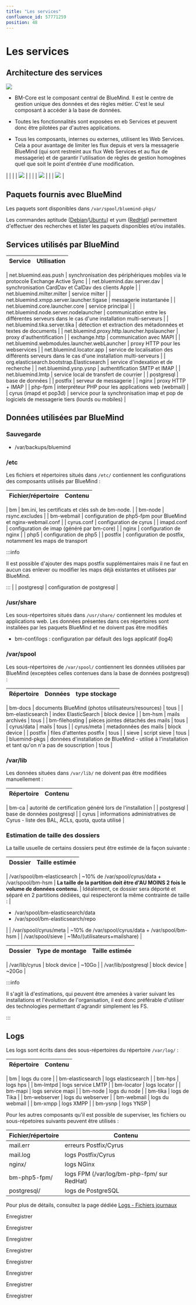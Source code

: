 ```yaml
---
title: "Les services"
confluence_id: 57771259
position: 48
---
```

# Les services


## Architecture des services

![](../../attachments/57771259/58592713.png)


- BM-Core est le composant central de BlueMind. Il est le centre de gestion unique des données et des règles métier. C'est le seul composant à accéder à la base de données.

- Toutes les fonctionnalités sont exposées en eb Services et peuvent donc être pilotées par d'autres applications.

- Tous les composants, internes ou externes, utilisent les Web Services. Cela a pour avantage de limiter les flux depuis et vers la messagerie BlueMind (qui sont restreint aux flux Web Services et au flux de messagerie) et de garantir l'utilisation de règles de gestion homogènes quel que soit le point d'entrée d'une modification.


| 
 | 
| 
 | ![](../../attachments/57771259/58592712.png) |
 | 
 | 
 | ![](../../attachments/57771259/58592712.png) |
| 
 | ![](../../attachments/57771259/58592712.png) |


## Paquets fournis avec BlueMind

Les paquets sont disponibles dans `/var/spool/bluemind-pkgs/`

Les commandes aptitude ([Debian](https://wiki.debian.org/fr/Aptitude)/[Ubuntu](https://doc.ubuntu-fr.org/aptitude)) et yum ([RedHat](http://www.linuxcommand.org/man_pages/yum8.html)) permettent d'effectuer des recherches et lister les paquets disponibles et/ou installés.

## Services utilisés par BlueMind

| Service | Utilisation |
| --- | --- |
| 
net.bluemind.eas.push
 | synchronisation des périphériques mobiles via le protocole Exchange Active Sync |
| net.bluemind.dav.server.dav | synchronisation CardDav et CalDav des clients Apple |
| net.bluemind.milter.milter | service milter |
| net.bluemind.xmpp.server.launcher.tigase | messagerie instantanée |
| net.bluemind.core.launcher.core | service principal |
| net.bluemind.node.server.nodelauncher | communication entre les différentes serveurs dans le cas d'une installation multi-serveurs |
| net.bluemind.tika.server.tika | détection et extraction des métadonnées et textes de documents |
| net.bluemind.proxy.http.launcher.hpslauncher | proxy d'authentification |
| exchange.http | communication avec MAPI |
| net.bluemind.webmodules.launcher.webLauncher | proxy HTTP pour les webservices |
| net.bluemind.locator.app | service de localisation des différents serveurs dans le cas d'une installation multi-serveurs |
| org.elasticsearch.bootstrap.Elasticsearch | service d'indexation et de recherche |
| net.bluemind.ysnp.ysnp | authentification SMTP et IMAP |
| net.bluemind.lmtp | service local de transfert de courrier |
| postgresql | base de données |
| postfix | 
serveur de messagerie
 |
| 
nginx
 | proxy HTTP + IMAP |
| 
php-fpm
 | interpréteur PHP pour les applications web (webmail) |
| cyrus (imapd et pop3d) | service pour la synchronisation imap et pop de logiciels de messagerie tiers (lourds ou mobiles) |

## Données utilisées par BlueMind

### Sauvegarde

- /var/backups/bluemind


### /etc

Les fichiers et répertoires situés dans `/etc/` contiennent les configurations des composants utilisés par BlueMind :

| Fichier/répertoire | Contenu |
| --- | --- |
| 
bm
 | bm.ini, les certificats et clés ssh de bm-node. |
| 
bm-node
 | rsync.excludes |
| bm-webmail | configuration de php5-fpm pour BlueMind et nginx-webmail.conf |
| cyrus.conf | configuration de cyrus |
| imapd.conf | configuration de imap (généré par bm-core) |
| nginx | configuration de nginx |
| php5 | configuration de php5 |
| postfix | 
configuration de postfix, notamment les maps de transport


:::info

Il est possible d'ajouter des maps postfix supplémentaires mais il ne faut en aucun cas enlever ou modifier les maps déjà existantes et utilisées par BlueMind.

:::
 |
| postgresql | configuration de postgresql |

### /usr/share

Les sous-répertoires situés dans `/usr/share/` contiennent les modules et applications web. Les données présentes dans ces répertoires sont installées par les paquets BlueMind et ne doivent pas être modifiés

- bm-conf/logs : configuration par défault des logs applicatif (log4)


### /var/spool

Les sous-répertoires de `/var/spool/` contiennent les données utilisées par BlueMind (exceptées celles contenues dans la base de données postgresql) :

| Répertoire | Données | type stockage |
| --- | --- | --- |
| 
bm-docs
 | documents BlueMind (photos utilisateurs/resources) | tous |
| bm-elasticsearch | index ElasticSearch | block device |
| bm-hsm | mails archivés | tous |
| bm-filehosting | pièces jointes détachés des mails | tous |
| cyrus/data | mails | tous |
| cyrus/meta | metadonnées des mails | block device |
| postfix | 
files d'attentes postfix
 | tous |
| sieve | script sieve | tous |
| bluemind-pkgs | données d'installation de BlueMind - utilisé à l'installation et tant qu'on n'a pas de souscription | tous |

### /var/lib

Les données situées dans `/var/lib/` ne doivent pas être modifiées manuellement :

| Répertoire | Contenu |
| --- | --- |
| 
bm-ca
 | autorité de certification généré lors de l'installation |
| postgresql | base de données postgresql |
| cyrus | informations administratives de Cyrus - liste des BAL, ACLs, quota, quota utilisé |

### Estimation de taille des dossiers

La taille usuelle de certains dossiers peut être estimée de la façon suivante :

| Dossier | Taille estimée |
| --- | --- |
| 
/var/spool/bm-elasticsearch
 | 
~10% de /var/spool/cyrus/data + /var/spool/bm-hsm
 | 
**La taille de la partition doit être d'AU MOINS 2 fois le volume de données contenu.**
 | 
Idéalement, ce dossier sera déporté et séparé en 2 partitions dédiées, qui respecteront la même contrainte de taille :
 | 
- /var/spool/bm-elasticsearch/data
- /var/spool/bm-elasticsearch/repo

 |
| /var/spool/cyrus/meta | ~10% de /var/spool/cyrus/data + /var/spool/bm-hsm |
| /var/spool/sieve | ~1Mo/(utilisateurs+mailshare) |

| Dossier | Type de montage | Taille estimée |
| --- | --- | --- |
| 
/var/lib/cyrus
 | block device | ~10Go |
| /var/lib/postgresql | block device | ~20Go |


:::info

Il s'agit là d'estimations, qui peuvent être amenées à varier suivant les installations et l'évolution de l'organisation, il est donc préférable d'utiliser des technologies permettant d'agrandir simplement les FS.

:::

## Logs

Les logs sont écrits dans des sous-répertoires du répertoire `/var/log/` :

| Répertoire | Contenu |
| --- | --- |
| 
bm
 | logs du core |
| bm-elasticsearch | logs elasticsearch |
| bm-hps | logs hps |
| bm-lmtpd | logs service LMTP |
| bm-locator | logs locator |
| bm-mapi | logs service mapi |
| bm-node | logs du node |
| bm-tika | logs de Tika |
| bm-webserver | logs du webserver |
| bm-webmail | logs du webmail |
| bm-xmpp | logs XMPP |
| bm-ysnp | logs YNSP |

Pour les autres composants qu'il est possible de superviser, les fichiers ou sous-répetoires suivants peuvent être utilisés :

| Fichier/répertoire | Contenu |
| --- | --- |
| mail.err | erreurs Postfix/Cyrus |
| mail.log | logs Postfix/Cyrus |
| nginx/ | logs NGinx |
| bm-php5-fpm/ | logs FPM (/var/log/bm-php-fpm/ sur RedHat) |
| postgresql/ | logs de PostgreSQL |

Pour plus de détails, consultez la page dédiée [Logs - Fichiers journaux](/Guide_de_l_administrateur/Supervision/Logs_Fichiers_journaux/)

Enregistrer

Enregistrer

Enregistrer

Enregistrer

Enregistrer

Enregistrer

Enregistrer

Enregistrer


